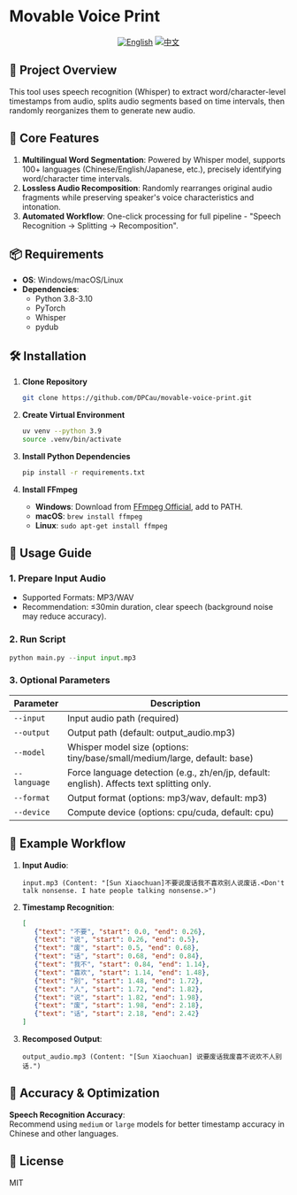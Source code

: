 # Movable Voice Print

<p align="center">
  <a href="./README_en.md"><img src="https://img.shields.io/badge/English-0078D4?style=flat&logo=google-translate&logoColor=white" alt="English"></a>
  <a href="../README.md"><img src="https://img.shields.io/badge/中文-FF0000?style=flat&logo=google-translate&logoColor=white" alt="中文"></a>
</p>

## 🌟 Project Overview  
This tool uses speech recognition (Whisper) to extract word/character-level timestamps from audio, splits audio segments based on time intervals, then randomly reorganizes them to generate new audio.

## 🚀 Core Features  
1. **Multilingual Word Segmentation**: Powered by Whisper model, supports 100+ languages (Chinese/English/Japanese, etc.), precisely identifying word/character time intervals.  
2. **Lossless Audio Recomposition**: Randomly rearranges original audio fragments while preserving speaker's voice characteristics and intonation.  
3. **Automated Workflow**: One-click processing for full pipeline - "Speech Recognition → Splitting → Recomposition".  

## 📦 Requirements  
- **OS**: Windows/macOS/Linux  
- **Dependencies**:  
  - Python 3.8-3.10  
  - PyTorch  
  - Whisper  
  - pydub  

## 🛠️ Installation  
1. **Clone Repository**  
   ```bash  
   git clone https://github.com/DPCau/movable-voice-print.git  
   ```  
2. **Create Virtual Environment**  
   ```bash  
   uv venv --python 3.9  
   source .venv/bin/activate  
   ```  

3. **Install Python Dependencies**  
   ```bash  
   pip install -r requirements.txt  
   ```  

4. **Install FFmpeg**  
   - **Windows**: Download from [FFmpeg Official](https://ffmpeg.org/), add to PATH.  
   - **macOS**: `brew install ffmpeg`  
   - **Linux**: `sudo apt-get install ffmpeg`  

## 📖 Usage Guide  
### 1. Prepare Input Audio  
- Supported Formats: MP3/WAV  
- Recommendation: ≤30min duration, clear speech (background noise may reduce accuracy).  

### 2. Run Script  
```python  
python main.py --input input.mp3  
```  

### 3. Optional Parameters  
| Parameter       | Description                                                                 |  
|-----------------|-----------------------------------------------------------------------------|  
| `--input`       | Input audio path (required)                                                 |  
| `--output`      | Output path (default: output_audio.mp3)                                     |  
| `--model`       | Whisper model size (options: tiny/base/small/medium/large, default: base)   |  
| `--language`    | Force language detection (e.g., zh/en/jp, default: english). Affects text splitting only. |  
| `--format`      | Output format (options: mp3/wav, default: mp3)                             |  
| `--device`      | Compute device (options: cpu/cuda, default: cpu)                            |  

## 📘 Example Workflow  
1. **Input Audio**:  
   ```  
   input.mp3 (Content: "[Sun Xiaochuan]不要说废话我不喜欢别人说废话.<Don't talk nonsense. I hate people talking nonsense.>")  
   ```  

2. **Timestamp Recognition**:  
   ```json  
   [
      {"text": "不要", "start": 0.0, "end": 0.26}, 
      {"text": "说", "start": 0.26, "end": 0.5}, 
      {"text": "废", "start": 0.5, "end": 0.68}, 
      {"text": "话", "start": 0.68, "end": 0.84}, 
      {"text": "我不", "start": 0.84, "end": 1.14}, 
      {"text": "喜欢", "start": 1.14, "end": 1.48}, 
      {"text": "别", "start": 1.48, "end": 1.72}, 
      {"text": "人", "start": 1.72, "end": 1.82}, 
      {"text": "说", "start": 1.82, "end": 1.98}, 
      {"text": "废", "start": 1.98, "end": 2.18}, 
      {"text": "话", "start": 2.18, "end": 2.42}
   ]
   ```  

3. **Recomposed Output**:  
   ```  
   output_audio.mp3 (Content: "[Sun Xiaochuan] 说要废话我废喜不说欢不人别话.")  
   ```  

## 🧪 Accuracy & Optimization  
**Speech Recognition Accuracy**:  
Recommend using `medium` or `large` models for better timestamp accuracy in Chinese and other languages.

## 📜 License  
MIT